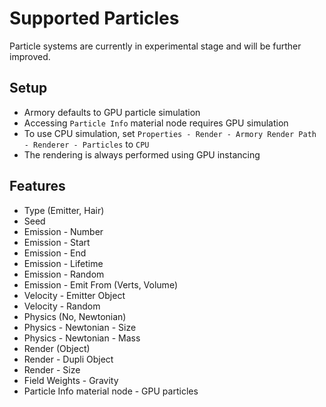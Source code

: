 # Supported Particles

Particle systems are currently in experimental stage and will be further improved.

## Setup

- Armory defaults to GPU particle simulation
- Accessing `Particle Info` material node requires GPU simulation
- To use CPU simulation, set `Properties - Render - Armory Render Path - Renderer - Particles` to `CPU`
- The rendering is always performed using GPU instancing

## Features

- Type (Emitter, Hair)
- Seed
- Emission - Number
- Emission - Start
- Emission - End
- Emission - Lifetime
- Emission - Random
- Emission - Emit From (Verts, Volume)
- Velocity - Emitter Object
- Velocity - Random
- Physics (No, Newtonian)
- Physics - Newtonian - Size
- Physics - Newtonian - Mass
- Render (Object)
- Render - Dupli Object
- Render - Size
- Field Weights - Gravity
- Particle Info material node - GPU particles
